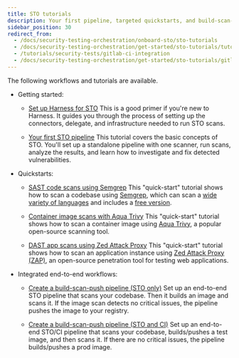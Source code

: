 ```yaml
---
title: STO tutorials
description: Your first pipeline, targeted quickstarts, and build-scan-push workflows.
sidebar_position: 30
redirect_from:
  - /docs/security-testing-orchestration/onboard-sto/sto-tutorials
  - /docs/security-testing-orchestration/get-started/sto-tutorials/tutorials
  - /tutorials/security-tests/gitlab-ci-integration
  - /docs/security-testing-orchestration/get-started/sto-tutorials/gitlab-ci-integration
---
```


<!-- STO-7367 Gitlab tutorial is broken, will redirect to updated topic when this is fixed -->

The following workflows and tutorials are available.

- Getting started:

  - [Set up Harness for STO](./onboarding-guide) This is a good primer if you're new to Harness. It guides you through the process of setting up the connectors, delegate, and infrastructure needed to run STO scans.

  - [Your first STO pipeline](./your-first-sto-pipeline) This tutorial covers the basic concepts of STO. You'll set up a standalone pipeline with one scanner, run scans, analyze the results, and learn how to investigate and fix detected vulnerabilities.

- Quickstarts:

  - [SAST code scans using Semgrep](/docs/security-testing-orchestration/sto-techref-category/semgrep/sast-scan-semgrep) This "quick-start" tutorial shows how to scan a codebase using [Semgrep](https://semgrep.dev), which can scan a [wide variety of languages](https://semgrep.dev/docs/supported-languages/) and includes a [free version](https://semgrep.dev/pricing/).

  - [Container image scans with Aqua Trivy](../sto-techref-category/trivy/container-scan-aqua-trivy) This "quick-start" tutorial shows how to scan a container image using [Aqua Trivy](https://www.aquasec.com/products/trivy/), a popular open-source scanning tool.

  - [DAST app scans using Zed Attack Proxy](../sto-techref-category/zap/dast-scan-zap) This "quick-start" tutorial shows how to scan an application instance using [Zed Attack Proxy (ZAP)](https://www.zaproxy.org), an open-source penetration tool for testing web applications. 

  <!-- - [Trigger automated scans using GitLab merge requests](../use-sto/set-up-sto-pipelines/gitlab-ci-integration) This tutorial shows how to set up a STO pipeline that runs a build and scans a code repository automatically in response to a Git event. -->

- Integrated end-to-end workflows:

  - [Create a build-scan-push pipeline (STO only)](/docs/security-testing-orchestration/use-sto/set-up-sto-pipelines/build-scan-push-sto-only) Set up an end-to-end STO pipeline that scans your codebase. Then it builds an image and scans it. If the image scan detects no critical issues, the pipeline pushes the image to your registry.

  - [Create a build-scan-push pipeline (STO and CI)](/docs/security-testing-orchestration/use-sto/set-up-sto-pipelines/build-scan-push-sto-ci) Set up an end-to-end STO/CI pipeline that scans your codebase, builds/pushes a test image, and then scans it. If there are no critical issues, the pipeline builds/pushes a prod image.
